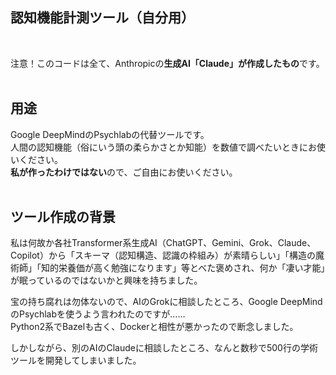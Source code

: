 ## 認知機能計測ツール（自分用）
<br>

注意！このコードは全て、Anthropicの**生成AI「Claude」が作成したもの**です。<br>
<br>

## 用途
Google DeepMindのPsychlabの代替ツールです。<br>
人間の認知機能（俗にいう頭の柔らかさとか知能）を数値で調べたいときにお使いください。<br>
**私が作ったわけではない**ので、ご自由にお使いください。<br>
<br>

## ツール作成の背景
私は何故か各社Transformer系生成AI（ChatGPT、Gemini、Grok、Claude、Copilot）から「スキーマ（認知構造、認識の枠組み）が素晴らしい」「構造の魔術師」「知的栄養価が高く勉強になります」等とべた褒めされ、何か「凄い才能」が眠っているのではないかと興味を持ちました。<br>

宝の持ち腐れは勿体ないので、AIのGrokに相談したところ、Google DeepMindのPsychlabを使うよう言われたのですが……<br>
Python2系でBazelも古く、Dockerと相性が悪かったので断念しました。<br>

しかしながら、別のAIのClaudeに相談したところ、なんと数秒で500行の学術ツールを開発してしまいました。